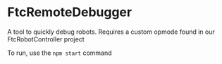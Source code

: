 # FtcRemoteDebugger
A tool to quickly debug robots. Requires a custom opmode found in our FtcRobotController project

To run, use the `npm start` command
